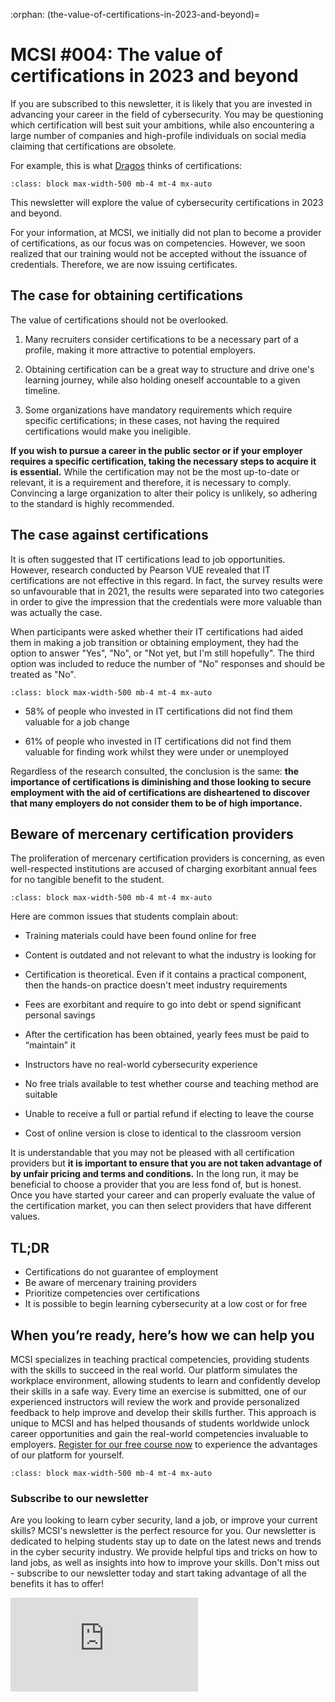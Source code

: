 :orphan:
(the-value-of-certifications-in-2023-and-beyond)=

# MCSI #004: The value of certifications in 2023 and beyond

If you are subscribed to this newsletter, it is likely that you are invested in advancing your career in the field of cybersecurity. You may be questioning which certification will best suit your ambitions, while also encountering a large number of companies and high-profile individuals on social media claiming that certifications are obsolete.

For example, this is what [Dragos](https://www.dragos.com/) thinks of certifications:

```{thumbnail} ../images/newsletter/2023-004-josh-fullmer.png
:class: block max-width-500 mb-4 mt-4 mx-auto
```

This newsletter will explore the value of cybersecurity certifications in 2023 and beyond.

For your information, at MCSI, we initially did not plan to become a provider of certifications, as our focus was on competencies. However, we soon realized that our training would not be accepted without the issuance of credentials. Therefore, we are now issuing certificates.

## The case for obtaining certifications

The value of certifications should not be overlooked.

1. Many recruiters consider certifications to be a necessary part of a profile, making it more attractive to potential employers.

2. Obtaining certification can be a great way to structure and drive one's learning journey, while also holding oneself accountable to a given timeline.

3. Some organizations have mandatory requirements which require specific certifications; in these cases, not having the required certifications would make you ineligible.

**If you wish to pursue a career in the public sector or if your employer requires a specific certification, taking the necessary steps to acquire it is essential.** While the certification may not be the most up-to-date or relevant, it is a requirement and therefore, it is necessary to comply. Convincing a large organization to alter their policy is unlikely, so adhering to the standard is highly recommended.

## The case against certifications

It is often suggested that IT certifications lead to job opportunities. However, research conducted by Pearson VUE revealed that IT certifications are not effective in this regard. In fact, the survey results were so unfavourable that in 2021, the results were separated into two categories in order to give the impression that the credentials were more valuable than was actually the case.

When participants were asked whether their IT certifications had aided them in making a job transition or obtaining employment, they had the option to answer "Yes", "No", or "Not yet, but I'm still hopefully". The third option was included to reduce the number of "No" responses and should be treated as "No".

```{thumbnail} ../images/newsletter/2023-004-pearson-vue.png
:class: block max-width-500 mb-4 mt-4 mx-auto
```

- 58% of people who invested in IT certifications did not find them valuable for a job change

- 61% of people who invested in IT certifications did not find them valuable for finding work whilst they were under or unemployed

Regardless of the research consulted, the conclusion is the same: **the importance of certifications is diminishing and those looking to secure employment with the aid of certifications are disheartened to discover that many employers do not consider them to be of high importance.**

## Beware of mercenary certification providers

The proliferation of mercenary certification providers is concerning, as even well-respected institutions are accused of charging exorbitant annual fees for no tangible benefit to the student.

```{thumbnail} ../images/newsletter/2023-004-dan-maslin.png
:class: block max-width-500 mb-4 mt-4 mx-auto
```
Here are common issues that students complain about:

- Training materials could have been found online for free

- Content is outdated and not relevant to what the industry is looking for

- Certification is theoretical. Even if it contains a practical component, then the hands-on practice doesn't meet industry requirements

- Fees are exorbitant and require to go into debt or spend significant personal savings

- After the certification has been obtained, yearly fees must be paid to “maintain” it

- Instructors have no real-world cybersecurity experience

- No free trials available to test whether course and teaching method are suitable

- Unable to receive a full or partial refund if electing to leave the course

- Cost of online version is close to identical to the classroom version

It is understandable that you may not be pleased with all certification providers but **it is important to ensure that you are not taken advantage of by unfair pricing and terms and conditions.** In the long run, it may be beneficial to choose a provider that you are less fond of, but is honest. Once you have started your career and can properly evaluate the value of the certification market, you can then select providers that have different values.

## TL;DR

- Certifications do not guarantee of employment
- Be aware of mercenary training providers
- Prioritize competencies over certifications
- It is possible to begin learning cybersecurity at a low cost or for free

## When you’re ready, here’s how we can help you

MCSI specializes in teaching practical competencies, providing students with the skills to succeed in the real world. Our platform simulates the workplace environment, allowing students to learn and confidently develop their skills in a safe way. Every time an exercise is submitted, one of our experienced instructors will review the work and provide personalized feedback to help improve and develop their skills further. This approach is unique to MCSI and has helped thousands of students worldwide unlock career opportunities and gain the real-world competencies invaluable to employers. [Register for our free course now](https://www.mosse-institute.com/certifications/mics-introduction-to-cyber-security.html) to experience the advantages of our platform for yourself.

```{thumbnail} ../images/newsletter/2023-004-fortunato-lodari.png
:class: block max-width-500 mb-4 mt-4 mx-auto
```

### Subscribe to our newsletter

Are you looking to learn cyber security, land a job, or improve your current skills? MCSI's newsletter is the perfect resource for you. Our newsletter is dedicated to helping students stay up to date on the latest news and trends in the cyber security industry. We provide helpful tips and tricks on how to land jobs, as well as insights into how to improve your skills. Don't miss out - subscribe to our newsletter today and start taking advantage of all the benefits it has to offer!

<iframe src="https://newsletter.mosse-institute.com/embed" style="background:white;" frameborder="0" scrolling="no"></iframe>